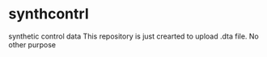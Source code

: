 # synthcontrl
synthetic control data
This repository is just crearted to upload .dta file. 
No other purpose
